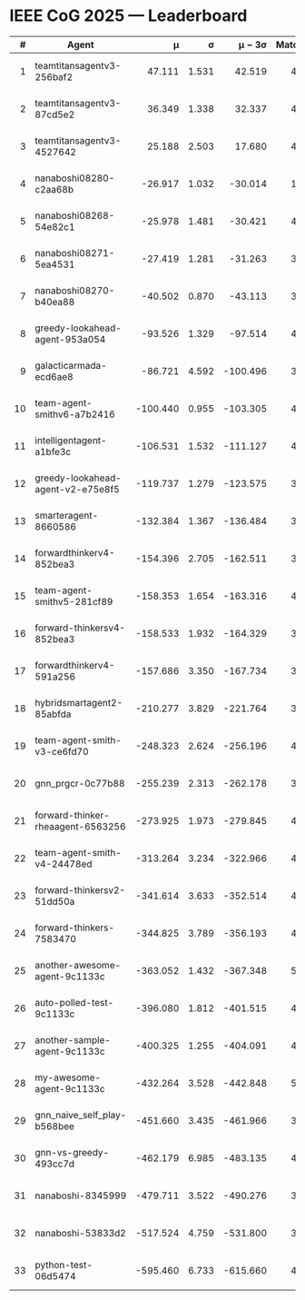 # IEEE CoG 2025 — Leaderboard

| # | Agent | μ | σ | μ − 3σ | Matches | Updated |
|---:|---|---:|---:|---:|---:|---|
| 1 | teamtitansagentv3-256baf2 | 47.111 | 1.531 | 42.519 | 4692 | 2025-08-28 12:09 |
| 2 | teamtitansagentv3-87cd5e2 | 36.349 | 1.338 | 32.337 | 4578 | 2025-08-28 12:09 |
| 3 | teamtitansagentv3-4527642 | 25.188 | 2.503 | 17.680 | 4694 | 2025-08-28 12:09 |
| 4 | nanaboshi08280-c2aa68b | -26.917 | 1.032 | -30.014 | 1120 | 2025-08-28 12:09 |
| 5 | nanaboshi08268-54e82c1 | -25.978 | 1.481 | -30.421 | 4698 | 2025-08-28 12:09 |
| 6 | nanaboshi08271-5ea4531 | -27.419 | 1.281 | -31.263 | 3120 | 2025-08-28 12:09 |
| 7 | nanaboshi08270-b40ea88 | -40.502 | 0.870 | -43.113 | 3758 | 2025-08-28 12:09 |
| 8 | greedy-lookahead-agent-953a054 | -93.526 | 1.329 | -97.514 | 4430 | 2025-08-28 12:09 |
| 9 | galacticarmada-ecd6ae8 | -86.721 | 4.592 | -100.496 | 3960 | 2025-08-28 12:09 |
| 10 | team-agent-smithv6-a7b2416 | -100.440 | 0.955 | -103.305 | 4780 | 2025-08-28 12:09 |
| 11 | intelligentagent-a1bfe3c | -106.531 | 1.532 | -111.127 | 4269 | 2025-08-28 12:09 |
| 12 | greedy-lookahead-agent-v2-e75e8f5 | -119.737 | 1.279 | -123.575 | 3610 | 2025-08-28 12:09 |
| 13 | smarteragent-8660586 | -132.384 | 1.367 | -136.484 | 3759 | 2025-08-28 12:09 |
| 14 | forwardthinkerv4-852bea3 | -154.396 | 2.705 | -162.511 | 3627 | 2025-08-28 12:09 |
| 15 | team-agent-smithv5-281cf89 | -158.353 | 1.654 | -163.316 | 4400 | 2025-08-28 12:09 |
| 16 | forward-thinkersv4-852bea3 | -158.533 | 1.932 | -164.329 | 3800 | 2025-08-28 12:09 |
| 17 | forwardthinkerv4-591a256 | -157.686 | 3.350 | -167.734 | 3972 | 2025-08-28 12:09 |
| 18 | hybridsmartagent2-85abfda | -210.277 | 3.829 | -221.764 | 3779 | 2025-08-28 12:09 |
| 19 | team-agent-smith-v3-ce6fd70 | -248.323 | 2.624 | -256.196 | 4694 | 2025-08-28 12:09 |
| 20 | gnn_prgcr-0c77b88 | -255.239 | 2.313 | -262.178 | 3900 | 2025-08-28 12:09 |
| 21 | forward-thinker-rheaagent-6563256 | -273.925 | 1.973 | -279.845 | 4762 | 2025-08-28 12:09 |
| 22 | team-agent-smith-v4-24478ed | -313.264 | 3.234 | -322.966 | 4574 | 2025-08-28 12:09 |
| 23 | forward-thinkersv2-51dd50a | -341.614 | 3.633 | -352.514 | 4782 | 2025-08-28 12:09 |
| 24 | forward-thinkers-7583470 | -344.825 | 3.789 | -356.193 | 4720 | 2025-08-28 12:09 |
| 25 | another-awesome-agent-9c1133c | -363.052 | 1.432 | -367.348 | 5020 | 2025-08-28 12:09 |
| 26 | auto-polled-test-9c1133c | -396.080 | 1.812 | -401.515 | 4300 | 2025-08-28 12:09 |
| 27 | another-sample-agent-9c1133c | -400.325 | 1.255 | -404.091 | 4800 | 2025-08-28 12:09 |
| 28 | my-awesome-agent-9c1133c | -432.264 | 3.528 | -442.848 | 5420 | 2025-08-28 12:09 |
| 29 | gnn_naive_self_play-b568bee | -451.660 | 3.435 | -461.966 | 3300 | 2025-08-28 12:09 |
| 30 | gnn-vs-greedy-493cc7d | -462.179 | 6.985 | -483.135 | 4140 | 2025-08-28 12:09 |
| 31 | nanaboshi-8345999 | -479.711 | 3.522 | -490.276 | 3850 | 2025-08-28 12:09 |
| 32 | nanaboshi-53833d2 | -517.524 | 4.759 | -531.800 | 3880 | 2025-08-28 12:09 |
| 33 | python-test-06d5474 | -595.460 | 6.733 | -615.660 | 4130 | 2025-08-28 12:09 |
